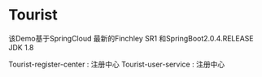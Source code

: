 # Tourist
该Demo基于SpringCloud  最新的Finchley SR1 和SpringBoot2.0.4.RELEASE
JDK 1.8


Tourist-register-center : 注册中心
Tourist-user-service : 注册中心
